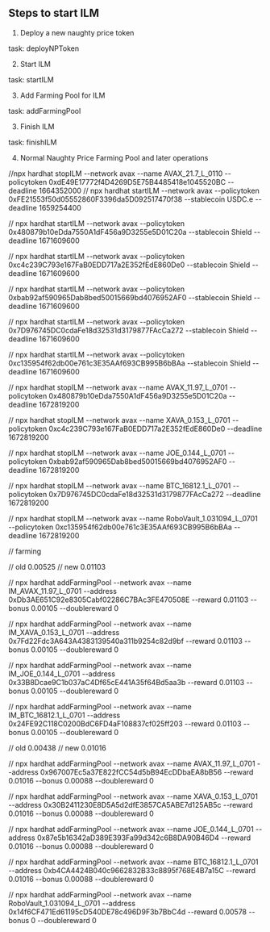 ## Steps to start ILM

1. Deploy a new naughty price token

task: deployNPToken


2. Start ILM

task: startILM

3. Add Farming Pool for ILM

task: addFarmingPool

3. Finish ILM

task: finishILM

4. Normal Naughty Price Farming Pool and later operations

//npx hardhat stopILM --network avax --name AVAX_21.7_L_0110 --policytoken 0xdE49E17772f4D4269D5E75B4485418e1045520BC --deadline 1664352000 
// npx hardhat startILM --network avax --policytoken 0xFE21553f50d05552860F3396da5D092517470f38 --stablecoin USDC.e --deadline 1659254400 


// npx hardhat startILM --network avax --policytoken 0x480879b10eDda7550A1dF456a9D3255e5D01C20a --stablecoin Shield --deadline 1671609600

// npx hardhat startILM --network avax --policytoken 0xc4c239C793e167FaB0EDD717a2E352fEdE860De0 --stablecoin Shield --deadline 1671609600

// npx hardhat startILM --network avax --policytoken 0xbab92af590965Dab8bed50015669bd4076952AF0 --stablecoin Shield --deadline 1671609600

// npx hardhat startILM --network avax --policytoken 0x7D976745DC0cdaFe18d32531d3179877FAcCa272 --stablecoin Shield --deadline 1671609600

// npx hardhat startILM --network avax --policytoken 0xc135954f62db00e761c3E35AAf693CB995B6bBAa --stablecoin Shield --deadline 1671609600




// npx hardhat stopILM --network avax --name AVAX_11.97_L_0701 --policytoken 0x480879b10eDda7550A1dF456a9D3255e5D01C20a --deadline 1672819200

// npx hardhat stopILM --network avax --name XAVA_0.153_L_0701 --policytoken 0xc4c239C793e167FaB0EDD717a2E352fEdE860De0 --deadline 1672819200

// npx hardhat stopILM --network avax --name JOE_0.144_L_0701 --policytoken 0xbab92af590965Dab8bed50015669bd4076952AF0 --deadline 1672819200

// npx hardhat stopILM --network avax --name BTC_16812.1_L_0701 --policytoken 0x7D976745DC0cdaFe18d32531d3179877FAcCa272 --deadline 1672819200

// npx hardhat stopILM --network avax --name RoboVault_1.031094_L_0701 --policytoken 0xc135954f62db00e761c3E35AAf693CB995B6bBAa --deadline 1672819200


// farming

// old 0.00525
// new 0.01103

// npx hardhat addFarmingPool --network avax --name IM_AVAX_11.97_L_0701 --address 0xDb3AE651C92e8305Cabf02286C7BAc3FE470508E --reward 0.01103 --bonus 0.00105 --doublereward 0

// npx hardhat addFarmingPool --network avax --name IM_XAVA_0.153_L_0701 --address 0x7Fd22Fdc3A643A4383139540a311b9254c82d9bf --reward 0.01103 --bonus 0.00105 --doublereward 0

// npx hardhat addFarmingPool --network avax --name IM_JOE_0.144_L_0701 --address 0x33B8Dcae9C1b037aC4Df65cE441A35f64Bd5aa3b --reward 0.01103 --bonus 0.00105 --doublereward 0

// npx hardhat addFarmingPool --network avax --name IM_BTC_16812.1_L_0701 --address 0x24FE92C118C0200BdC6FD4aF108837cf025ff203 --reward 0.01103 --bonus 0.00105 --doublereward 0

// old 0.00438
// new 0.01016 

// npx hardhat addFarmingPool --network avax --name AVAX_11.97_L_0701 --address 0x967007Ec5a37E822fCC54d5bB94EcDDbaEA8bB56 --reward 0.01016 --bonus 0.00088 --doublereward 0

// npx hardhat addFarmingPool --network avax --name XAVA_0.153_L_0701 --address 0x30B2411230E8D5A5d2dfE3857CA5ABE7d125AB5c --reward 0.01016  --bonus 0.00088 --doublereward 0

// npx hardhat addFarmingPool --network avax --name JOE_0.144_L_0701 --address 0x87e5b16342aD389E393Fa99d342c6B8DA90B46D4 --reward 0.01016  --bonus 0.00088 --doublereward 0

// npx hardhat addFarmingPool --network avax --name BTC_16812.1_L_0701 --address 0xb4CA4424B040c9662832B33c8895f768E4B7a15C --reward 0.01016  --bonus 0.00088 --doublereward 0

// npx hardhat addFarmingPool --network avax --name RoboVault_1.031094_L_0701 --address 0x14f6CF471Ed61195cD540DE78c496D9F3b7BbC4d --reward 0.00578 --bonus 0 --doublereward 0